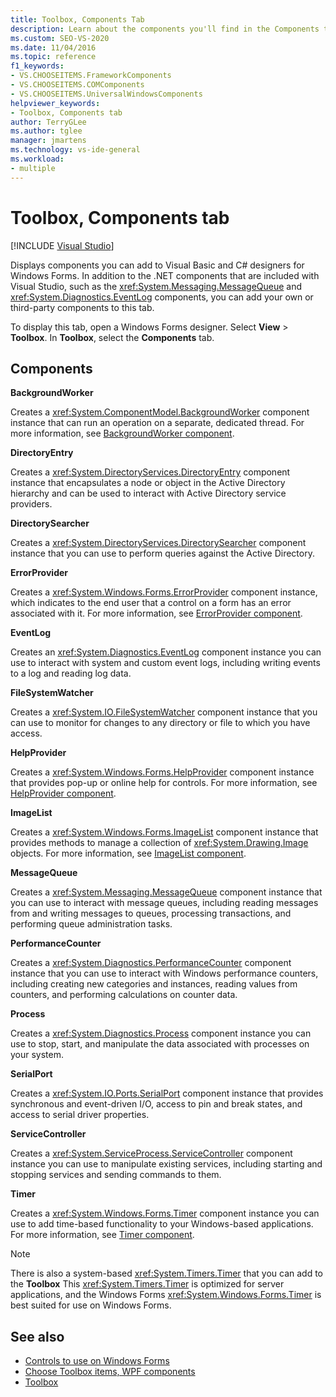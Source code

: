 ```yaml
---
title: Toolbox, Components Tab
description: Learn about the components you'll find in the Components tab of the Toolbox window.
ms.custom: SEO-VS-2020
ms.date: 11/04/2016
ms.topic: reference
f1_keywords:
- VS.CHOOSEITEMS.FrameworkComponents
- VS.CHOOSEITEMS.COMComponents
- VS.CHOOSEITEMS.UniversalWindowsComponents
helpviewer_keywords:
- Toolbox, Components tab
author: TerryGLee
ms.author: tglee
manager: jmartens
ms.technology: vs-ide-general
ms.workload:
- multiple
---
```

# Toolbox, Components tab

 [!INCLUDE [Visual Studio](~/includes/applies-to-version/vs-windows-only.md)]

Displays components you can add to Visual Basic and C# designers for Windows Forms. In addition to the .NET components that are included with Visual Studio, such as the <xref:System.Messaging.MessageQueue> and <xref:System.Diagnostics.EventLog> components, you can add your own or third-party components to this tab.

To display this tab, open a Windows Forms designer. Select **View** > **Toolbox**. In **Toolbox**, select the **Components** tab.

## Components

**BackgroundWorker**

Creates a <xref:System.ComponentModel.BackgroundWorker> component instance that can run an operation on a separate, dedicated thread. For more information, see [BackgroundWorker component](/dotnet/framework/winforms/controls/backgroundworker-component).

**DirectoryEntry**

Creates a <xref:System.DirectoryServices.DirectoryEntry> component instance that encapsulates a node or object in the Active Directory hierarchy and can be used to interact with Active Directory service providers.

**DirectorySearcher**

Creates a <xref:System.DirectoryServices.DirectorySearcher> component instance that you can use to perform queries against the Active Directory.

**ErrorProvider**

Creates a <xref:System.Windows.Forms.ErrorProvider> component instance, which indicates to the end user that a control on a form has an error associated with it. For more information, see [ErrorProvider component](/dotnet/framework/winforms/controls/errorprovider-component-windows-forms).

**EventLog**

Creates an <xref:System.Diagnostics.EventLog> component instance you can use to interact with system and custom event logs, including writing events to a log and reading log data.

**FileSystemWatcher**

Creates a <xref:System.IO.FileSystemWatcher> component instance that you can use to monitor for changes to any directory or file to which you have access.

**HelpProvider**

Creates a <xref:System.Windows.Forms.HelpProvider> component instance that provides pop-up or online help for controls. For more information, see [HelpProvider component](/dotnet/framework/winforms/controls/helpprovider-component-windows-forms).

**ImageList**

Creates a <xref:System.Windows.Forms.ImageList> component instance that provides methods to manage a collection of <xref:System.Drawing.Image> objects. For more information, see [ImageList component](/dotnet/framework/winforms/controls/imagelist-component-windows-forms).

**MessageQueue**

Creates a <xref:System.Messaging.MessageQueue> component instance that you can use to interact with message queues, including reading messages from and writing messages to queues, processing transactions, and performing queue administration tasks.

**PerformanceCounter**

Creates a <xref:System.Diagnostics.PerformanceCounter> component instance that you can use to interact with Windows performance counters, including creating new categories and instances, reading values from counters, and performing calculations on counter data.

**Process**

Creates a <xref:System.Diagnostics.Process> component instance you can use to stop, start, and manipulate the data associated with processes on your system.

**SerialPort**

Creates a <xref:System.IO.Ports.SerialPort> component instance that provides synchronous and event-driven I/O, access to pin and break states, and access to serial driver properties.

**ServiceController**

Creates a <xref:System.ServiceProcess.ServiceController> component instance you can use to manipulate existing services, including starting and stopping services and sending commands to them.

**Timer**

Creates a <xref:System.Windows.Forms.Timer> component instance you can use to add time-based functionality to your Windows-based applications. For more information, see [Timer component](/dotnet/framework/winforms/controls/timer-component-windows-forms).

> [!NOTE]
> There is also a system-based <xref:System.Timers.Timer> that you can add to the **Toolbox** This <xref:System.Timers.Timer> is optimized for server applications, and the Windows Forms <xref:System.Windows.Forms.Timer> is best suited for use on Windows Forms.

## See also

- [Controls to use on Windows Forms](/dotnet/framework/winforms/controls/controls-to-use-on-windows-forms)
- [Choose Toolbox items, WPF components](choose-toolbox-items-wpf-components.md)
- [Toolbox](../../ide/reference/toolbox.md)
